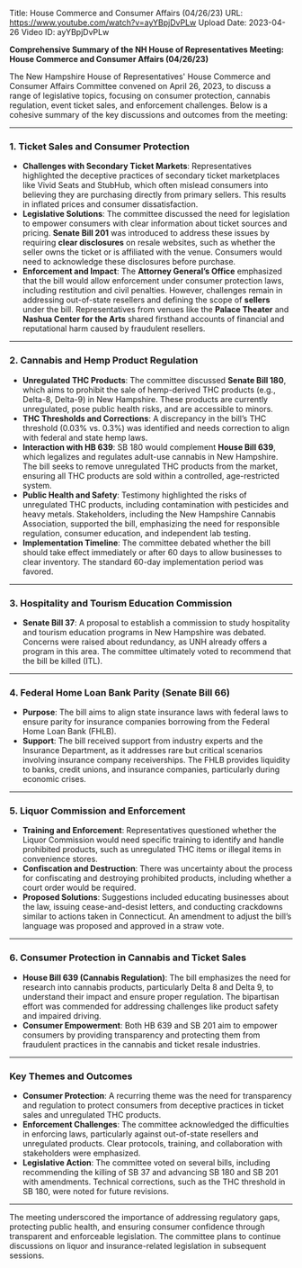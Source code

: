Title: House Commerce and Consumer Affairs (04/26/23)
URL: https://www.youtube.com/watch?v=ayYBpjDvPLw
Upload Date: 2023-04-26
Video ID: ayYBpjDvPLw

**Comprehensive Summary of the NH House of Representatives Meeting: House Commerce and Consumer Affairs (04/26/23)**

The New Hampshire House of Representatives' House Commerce and Consumer Affairs Committee convened on April 26, 2023, to discuss a range of legislative topics, focusing on consumer protection, cannabis regulation, event ticket sales, and enforcement challenges. Below is a cohesive summary of the key discussions and outcomes from the meeting:

---

### **1. Ticket Sales and Consumer Protection**
- **Challenges with Secondary Ticket Markets**: Representatives highlighted the deceptive practices of secondary ticket marketplaces like Vivid Seats and StubHub, which often mislead consumers into believing they are purchasing directly from primary sellers. This results in inflated prices and consumer dissatisfaction.
- **Legislative Solutions**: The committee discussed the need for legislation to empower consumers with clear information about ticket sources and pricing. **Senate Bill 201** was introduced to address these issues by requiring **clear disclosures** on resale websites, such as whether the seller owns the ticket or is affiliated with the venue. Consumers would need to acknowledge these disclosures before purchase.
- **Enforcement and Impact**: The **Attorney General’s Office** emphasized that the bill would allow enforcement under consumer protection laws, including restitution and civil penalties. However, challenges remain in addressing out-of-state resellers and defining the scope of **sellers** under the bill. Representatives from venues like the **Palace Theater** and **Nashua Center for the Arts** shared firsthand accounts of financial and reputational harm caused by fraudulent resellers.

---

### **2. Cannabis and Hemp Product Regulation**
- **Unregulated THC Products**: The committee discussed **Senate Bill 180**, which aims to prohibit the sale of hemp-derived THC products (e.g., Delta-8, Delta-9) in New Hampshire. These products are currently unregulated, pose public health risks, and are accessible to minors.
- **THC Thresholds and Corrections**: A discrepancy in the bill’s THC threshold (0.03% vs. 0.3%) was identified and needs correction to align with federal and state hemp laws.
- **Interaction with HB 639**: SB 180 would complement **House Bill 639**, which legalizes and regulates adult-use cannabis in New Hampshire. The bill seeks to remove unregulated THC products from the market, ensuring all THC products are sold within a controlled, age-restricted system.
- **Public Health and Safety**: Testimony highlighted the risks of unregulated THC products, including contamination with pesticides and heavy metals. Stakeholders, including the New Hampshire Cannabis Association, supported the bill, emphasizing the need for responsible regulation, consumer education, and independent lab testing.
- **Implementation Timeline**: The committee debated whether the bill should take effect immediately or after 60 days to allow businesses to clear inventory. The standard 60-day implementation period was favored.

---

### **3. Hospitality and Tourism Education Commission**
- **Senate Bill 37**: A proposal to establish a commission to study hospitality and tourism education programs in New Hampshire was debated. Concerns were raised about redundancy, as UNH already offers a program in this area. The committee ultimately voted to recommend that the bill be killed (ITL).

---

### **4. Federal Home Loan Bank Parity (Senate Bill 66)**
- **Purpose**: The bill aims to align state insurance laws with federal laws to ensure parity for insurance companies borrowing from the Federal Home Loan Bank (FHLB).
- **Support**: The bill received support from industry experts and the Insurance Department, as it addresses rare but critical scenarios involving insurance company receiverships. The FHLB provides liquidity to banks, credit unions, and insurance companies, particularly during economic crises.

---

### **5. Liquor Commission and Enforcement**
- **Training and Enforcement**: Representatives questioned whether the Liquor Commission would need specific training to identify and handle prohibited products, such as unregulated THC items or illegal items in convenience stores.
- **Confiscation and Destruction**: There was uncertainty about the process for confiscating and destroying prohibited products, including whether a court order would be required.
- **Proposed Solutions**: Suggestions included educating businesses about the law, issuing cease-and-desist letters, and conducting crackdowns similar to actions taken in Connecticut. An amendment to adjust the bill’s language was proposed and approved in a straw vote.

---

### **6. Consumer Protection in Cannabis and Ticket Sales**
- **House Bill 639 (Cannabis Regulation)**: The bill emphasizes the need for research into cannabis products, particularly Delta 8 and Delta 9, to understand their impact and ensure proper regulation. The bipartisan effort was commended for addressing challenges like product safety and impaired driving.
- **Consumer Empowerment**: Both HB 639 and SB 201 aim to empower consumers by providing transparency and protecting them from fraudulent practices in the cannabis and ticket resale industries.

---

### **Key Themes and Outcomes**
- **Consumer Protection**: A recurring theme was the need for transparency and regulation to protect consumers from deceptive practices in ticket sales and unregulated THC products.
- **Enforcement Challenges**: The committee acknowledged the difficulties in enforcing laws, particularly against out-of-state resellers and unregulated products. Clear protocols, training, and collaboration with stakeholders were emphasized.
- **Legislative Action**: The committee voted on several bills, including recommending the killing of SB 37 and advancing SB 180 and SB 201 with amendments. Technical corrections, such as the THC threshold in SB 180, were noted for future revisions.

---

The meeting underscored the importance of addressing regulatory gaps, protecting public health, and ensuring consumer confidence through transparent and enforceable legislation. The committee plans to continue discussions on liquor and insurance-related legislation in subsequent sessions.